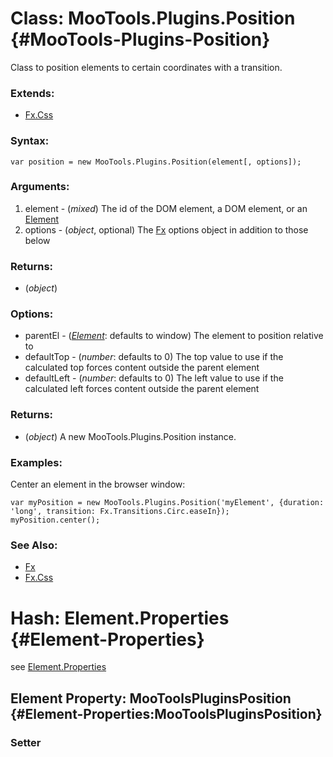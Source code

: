 Class: MooTools.Plugins.Position {#MooTools-Plugins-Position}
=============================================================

Class to position elements to certain coordinates with a transition.

### Extends:

- [Fx.Css](http://docs.mootools.net/Fx/Fx.CSS)

### Syntax:

	var position = new MooTools.Plugins.Position(element[, options]);

### Arguments:

1. element - (*mixed*) The id of the DOM element, a DOM element, or an [Element](http://docs.mootools.net/Element/Element#Element)
2. options - (*object*, optional) The [Fx](http://docs.mootools.net/Fx/Fx) options object in addition to those below

### Returns:

* (*object*) 

### Options:

* parentEl					- (*[Element](http://doc.mootools.net/Element/Element#Element)*: defaults to window) The element to position relative to
* defaultTop				- (*number*: defaults to 0) The top value to use if the calculated top forces content outside the parent element
* defaultLeft				- (*number*: defaults to 0) The left value to use if the calculated left forces content outside the parent element

### Returns:

* (*object*) A new MooTools.Plugins.Position instance.

### Examples:

Center an element in the browser window:

	var myPosition = new MooTools.Plugins.Position('myElement', {duration: 'long', transition: Fx.Transitions.Circ.easeIn});
	myPosition.center();

### See Also:

- [Fx](http://docs.mootools.net/Fx/Fx)
- [Fx.Css](http://docs.mootools.net/Fx/Fx.CSS)



Hash: Element.Properties {#Element-Properties}
==============================================

see [Element.Properties](http://doc.mootools.net/Element/Element/#Element-Properties)

Element Property: MooToolsPluginsPosition {#Element-Properties:MooToolsPluginsPosition}
---------------------------------------------------------------------------------------

### Setter